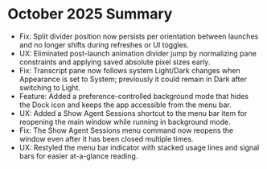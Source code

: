 # October 2025 Summary

- Fix: Split divider position now persists per orientation between launches and no longer shifts during refreshes or UI toggles.
- UX: Eliminated post-launch animation divider jump by normalizing pane constraints and applying saved absolute pixel sizes early.
- Fix: Transcript pane now follows system Light/Dark changes when Appearance is set to System; previously it could remain in Dark after switching to Light.
- Feature: Added a preference-controlled background mode that hides the Dock icon and keeps the app accessible from the menu bar.
- UX: Added a Show Agent Sessions shortcut to the menu bar item for reopening the main window while running in background mode.
- Fix: The Show Agent Sessions menu command now reopens the window even after it has been closed multiple times.
- UX: Restyled the menu bar indicator with stacked usage lines and signal bars for easier at-a-glance reading.
